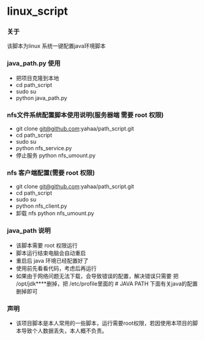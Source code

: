 # linux_script
### 关于
该脚本为linux 系统一键配置java环境脚本

### java_path.py 使用
* 把项目克隆到本地
* cd path_script
* sudo su
* python java_path.py

### nfs文件系统配置脚本使用说明(服务器端 需要 root 权限)
* git clone git@github.com:yahaa/path_script.git
* cd path_script
* sudo su
* python nfs_service.py
* 停止服务 python nfs_umount.py

### nfs 客户端配置(需要 root 权限)
* git clone git@github.com:yahaa/path_script.git
* cd path_script
* sudo su
* python nfs_client.py
* 卸载 nfs python nfs_umount.py

### java_path 说明
* 该脚本需要 root 权限运行
* 脚本运行结束电脑会自动重启
* 重启后 java 环境已经配置好了
* 使用前先看看代码，考虑后再运行
* 如果由于网络问题无法下载，会导致错误的配置，解决错误只需要 把 /opt/jdk****删掉，把 /etc/profile里面的 # JAVA PATH 下面有关java的配置删掉即可

### 声明
* 该项目脚本是本人常用的一些脚本，运行需要root权限，若因使用本项目的脚本导致个人数据丢失，本人概不负责。
